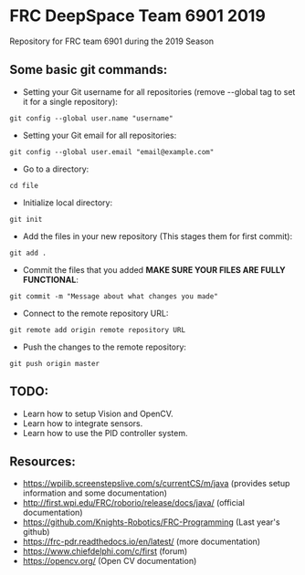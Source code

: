 # FRC DeepSpace Team 6901 2019
Repository for FRC team 6901 during the 2019 Season

## Some basic git commands:

* Setting your Git username for all repositories (remove --global tag to set it for a single repository):
```
git config --global user.name "username"
```
* Setting your Git email for all repositories:
```
git config --global user.email "email@example.com"
```
* Go to a directory:
```
cd file
```
* Initialize local directory:
```
git init
```
* Add the files in your new repository (This stages them for first commit):
```
git add .
```
* Commit the files that you added **MAKE SURE YOUR FILES ARE FULLY FUNCTIONAL**:
```
git commit -m "Message about what changes you made"
```
* Connect to the remote repository URL:
```
git remote add origin remote repository URL
```
* Push the changes to the remote repository: 
```
git push origin master
```

## TODO: 
* Learn how to setup Vision and OpenCV.
* Learn how to integrate sensors.
* Learn how to use the PID controller system.

## Resources:

* https://wpilib.screenstepslive.com/s/currentCS/m/java (provides setup information and some documentation)
* http://first.wpi.edu/FRC/roborio/release/docs/java/ (official documentation)
* https://github.com/Knights-Robotics/FRC-Programming (Last year's github)
* https://frc-pdr.readthedocs.io/en/latest/ (more documentation)
* https://www.chiefdelphi.com/c/first (forum)
* https://opencv.org/ (Open CV documentation)

